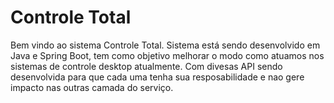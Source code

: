 # Controle Total 
 Bem vindo ao sistema Controle Total. Sistema está sendo desenvolvido em Java e Spring Boot, tem como objetivo melhorar o modo como atuamos nos sistemas de controle desktop atualmente.
 Com divesas API sendo desenvolvida para que cada uma tenha sua resposabilidade e nao gere impacto nas outras camada do serviço. 
